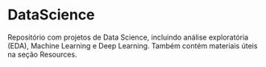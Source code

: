 # DataScience
Repositório com projetos de Data Science, incluindo análise exploratória (EDA), Machine Learning e Deep Learning. Também contém materiais úteis na seção Resources.
